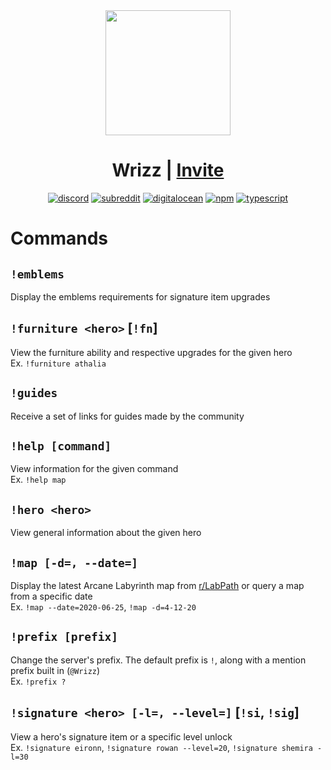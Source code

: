 <div align=center>
	<img src="https://imgur.com/a/hTAelyU.png" width=200>

<h1>
	Wrizz |
	<a href="https://discord.com/api/oauth2/authorize?client_id=671430846468849666&permissions=379904&scope=bot">
		Invite
	</a>
</h1>

  [![discord][discord-badge]][discord-link]
  [![subreddit][reddit-badge]][reddit-sub]
  [![digitalocean][host-badge]][host-link]
  [![npm][npm-badge]][npm-link]
  [![typescript][ts-badge]][ts-docs]

</div>

# Commands

## `!emblems`
Display the emblems requirements for signature item upgrades

## `!furniture <hero>` [`!fn`]
View the furniture ability and respective upgrades for the given hero  
Ex. `!furniture athalia`

## `!guides`
Receive a set of links for guides made by the community

## `!help [command]`
View information for the given command  
Ex. `!help map`

## `!hero <hero>`
View general information about the given hero

## `!map [-d=, --date=]`
Display the latest Arcane Labyrinth map from [r/LabPath](https://www.reddit.com/r/Lab_path/) or query a map from a specific date  
Ex. `!map --date=2020-06-25`, `!map -d=4-12-20`

## `!prefix [prefix]`
Change the server's prefix. The default prefix is `!`, along with a mention prefix built in (`@Wrizz`)  
Ex. `!prefix ?`

## `!signature <hero> [-l=, --level=]` [`!si`, `!sig`]
View a hero's signature item or a specific level unlock  
Ex. `!signature eironn`, `!signature rowan --level=20`, `!signature shemira -l=30`

[ts-badge]: https://img.shields.io/badge/MADE%20WITH-TYPESCRIPT-red?style=for-the-badge&color=007ACC&logo=typescript
[ts-docs]: https://devdocs.io/typescript/

[discord-badge]: https://img.shields.io/discord/669974531959554057?color=%237289DA&label=LabPath&logo=discord&style=for-the-badge
[discord-link]: https://discord.gg/U3A27t5

[reddit-badge]: https://img.shields.io/badge/SUBREDDIT-r%2FLAB__PATH-white?style=for-the-badge&logo=reddit&color=ff4500
[reddit-sub]: https://www.reddit.com/r/Lab_path/

[npm-badge]: https://img.shields.io/badge/DISCORD.JS-v12.4.1-white?style=for-the-badge&logo=npm&color=cb3837
[npm-link]: https://github.com/discordjs/discord.js

[host-badge]: https://img.shields.io/badge/HOSTED%20WITH-DIGITAL%20OCEAN-white?style=for-the-badge&logo=digitalocean&color=0080ff&logoColor=0080ff
[host-link]: https://www.digitalocean.com/
